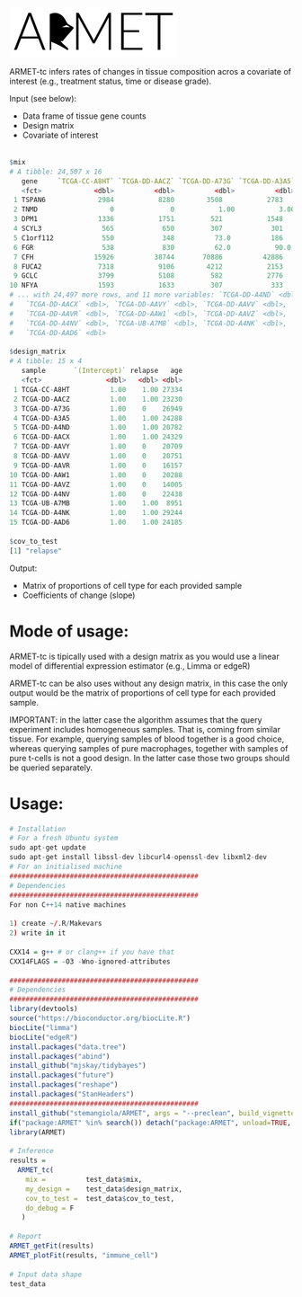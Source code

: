 ![alt tag](https://github.com/stemangiola/ARMET/blob/master/armet_logo.png?raw=true)

ARMET-tc infers rates of changes in tissue composition acros a covariate of interest (e.g., treatment status, time or disease grade). 

Input (see below):

- Data frame of tissue gene counts
- Design matrix
- Covariate of interest

```R

$mix
# A tibble: 24,507 x 16
   gene     `TCGA-CC-A8HT` `TCGA-DD-AACZ` `TCGA-DD-A73G` `TCGA-DD-A3A5`
   <fct>             <dbl>          <dbl>          <dbl>          <dbl>
 1 TSPAN6             2984           8280        3508           2783
 2 TNMD                  0              0           1.00           3.00
 3 DPM1               1336           1751         521           1548
 4 SCYL3               565            650         307            301
 5 C1orf112            550            348          73.0          186
 6 FGR                 538            830          62.0           90.0
 7 CFH               15926          38744       70886          42886
 8 FUCA2              7318           9106        4212           2153
 9 GCLC               3799           5108         582           2776
10 NFYA               1593           1633         307            333
# ... with 24,497 more rows, and 11 more variables: `TCGA-DD-A4ND` <dbl>,
#   `TCGA-DD-AACX` <dbl>, `TCGA-DD-AAVY` <dbl>, `TCGA-DD-AAVV` <dbl>,
#   `TCGA-DD-AAVR` <dbl>, `TCGA-DD-AAW1` <dbl>, `TCGA-DD-AAVZ` <dbl>,
#   `TCGA-DD-A4NV` <dbl>, `TCGA-UB-A7MB` <dbl>, `TCGA-DD-A4NK` <dbl>,
#   `TCGA-DD-AAD6` <dbl>

$design_matrix
# A tibble: 15 x 4
   sample       `(Intercept)` relapse   age
   <fct>                <dbl>   <dbl> <dbl>
 1 TCGA-CC-A8HT          1.00    1.00 27334
 2 TCGA-DD-AACZ          1.00    1.00 23230
 3 TCGA-DD-A73G          1.00    0    26949
 4 TCGA-DD-A3A5          1.00    1.00 24288
 5 TCGA-DD-A4ND          1.00    1.00 20782
 6 TCGA-DD-AACX          1.00    1.00 24329
 7 TCGA-DD-AAVY          1.00    0    20709
 8 TCGA-DD-AAVV          1.00    0    20751
 9 TCGA-DD-AAVR          1.00    0    16157
10 TCGA-DD-AAW1          1.00    0    20288
11 TCGA-DD-AAVZ          1.00    0    14005
12 TCGA-DD-A4NV          1.00    0    22438
13 TCGA-UB-A7MB          1.00    1.00  8951
14 TCGA-DD-A4NK          1.00    1.00 29244
15 TCGA-DD-AAD6          1.00    1.00 24185

$cov_to_test
[1] "relapse"

```

Output:

- Matrix of proportions of cell type for each provided sample
- Coefficients of change (slope)

# Mode of usage:

ARMET-tc is tipically used with a design matrix as you would use a linear model of differential expression estimator (e.g., Limma or edgeR)

ARMET-tc can be also uses without any design matrix, in this case the only output would be the matrix of proportions of cell type for each provided sample. 

IMPORTANT: in the latter case the algorithm assumes that the query experiment includes homogeneous samples. That is, coming from similar tissue. For example, querying samples of blood together is a good choice, whereas querying samples of pure macrophages, together with samples of pure t-cells is not a good design. In the latter case those two groups should be queried separately.

# Usage:

```R
# Installation
# For a fresh Ubuntu system
sudo apt-get update
sudo apt-get install libssl-dev libcurl4-openssl-dev libxml2-dev
# For an initialised machine
###############################################
# Dependencies
###############################################
For non C++14 native machines

1) create ~/.R/Makevars
2) write in it

CXX14 = g++ # or clang++ if you have that
CXX14FLAGS = -O3 -Wno-ignored-attributes

###############################################
# Dependencies
###############################################
library(devtools)  
source("https://bioconductor.org/biocLite.R") 
biocLite("limma")
biocLite("edgeR")
install.packages("data.tree")
install.packages("abind")
install_github("mjskay/tidybayes")  
install.packages("future")
install.packages("reshape")
install.packages("StanHeaders") 
###############################################
install_github("stemangiola/ARMET", args = "--preclean", build_vignettes = FALSE)  
if("package:ARMET" %in% search()) detach("package:ARMET", unload=TRUE, force=TRUE)
library(ARMET) 

# Inference
results = 
  ARMET_tc(
    mix =          test_data$mix, 
    my_design =    test_data$design_matrix, 
    cov_to_test =  test_data$cov_to_test, 
    do_debug = F
   )
   
# Report
ARMET_getFit(results)
ARMET_plotFit(results, "immune_cell")

# Input data shape
test_data

```


